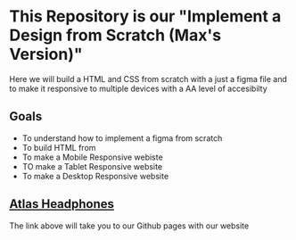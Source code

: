 # This Repository is our "Implement a Design from Scratch (Max's Version)"
Here we will build a HTML and CSS from scratch with a just a figma file and to make it responsive to multiple devices with a AA level of accesibilty
## Goals
- To understand how to implement a figma from scratch
- To build HTML from
- To make a Mobile Responsive webiste
- TO make a Tablet Responsive website
- To make a Desktop Responsive website


## [Atlas Headphones](https://dtbissy.github.io/atlas-heaphones/)
The link above will take you to our Github pages with our website
